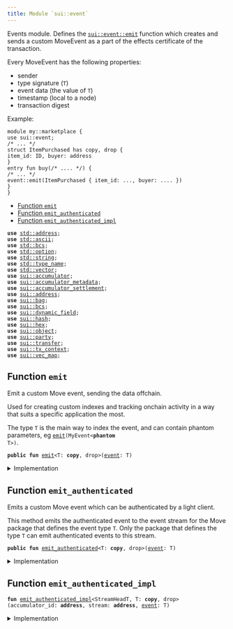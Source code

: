 ```yaml
---
title: Module `sui::event`
---
```


Events module. Defines the <code><a href="../sui/event.md#sui_event_emit">sui::event::emit</a></code> function which
creates and sends a custom MoveEvent as a part of the effects
certificate of the transaction.

Every MoveEvent has the following properties:
- sender
- type signature (<code>T</code>)
- event data (the value of <code>T</code>)
- timestamp (local to a node)
- transaction digest

Example:
```
module my::marketplace {
use sui::event;
/* ... */
struct ItemPurchased has copy, drop {
item_id: ID, buyer: address
}
entry fun buy(/* .... */) {
/* ... */
event::emit(ItemPurchased { item_id: ..., buyer: .... })
}
}
```


-  [Function `emit`](#sui_event_emit)
-  [Function `emit_authenticated`](#sui_event_emit_authenticated)
-  [Function `emit_authenticated_impl`](#sui_event_emit_authenticated_impl)


<pre><code><b>use</b> <a href="../std/address.md#std_address">std::address</a>;
<b>use</b> <a href="../std/ascii.md#std_ascii">std::ascii</a>;
<b>use</b> <a href="../std/bcs.md#std_bcs">std::bcs</a>;
<b>use</b> <a href="../std/option.md#std_option">std::option</a>;
<b>use</b> <a href="../std/string.md#std_string">std::string</a>;
<b>use</b> <a href="../std/type_name.md#std_type_name">std::type_name</a>;
<b>use</b> <a href="../std/vector.md#std_vector">std::vector</a>;
<b>use</b> <a href="../sui/accumulator.md#sui_accumulator">sui::accumulator</a>;
<b>use</b> <a href="../sui/accumulator_metadata.md#sui_accumulator_metadata">sui::accumulator_metadata</a>;
<b>use</b> <a href="../sui/accumulator_settlement.md#sui_accumulator_settlement">sui::accumulator_settlement</a>;
<b>use</b> <a href="../sui/address.md#sui_address">sui::address</a>;
<b>use</b> <a href="../sui/bag.md#sui_bag">sui::bag</a>;
<b>use</b> <a href="../sui/bcs.md#sui_bcs">sui::bcs</a>;
<b>use</b> <a href="../sui/dynamic_field.md#sui_dynamic_field">sui::dynamic_field</a>;
<b>use</b> <a href="../sui/hash.md#sui_hash">sui::hash</a>;
<b>use</b> <a href="../sui/hex.md#sui_hex">sui::hex</a>;
<b>use</b> <a href="../sui/object.md#sui_object">sui::object</a>;
<b>use</b> <a href="../sui/party.md#sui_party">sui::party</a>;
<b>use</b> <a href="../sui/transfer.md#sui_transfer">sui::transfer</a>;
<b>use</b> <a href="../sui/tx_context.md#sui_tx_context">sui::tx_context</a>;
<b>use</b> <a href="../sui/vec_map.md#sui_vec_map">sui::vec_map</a>;
</code></pre>



<a name="sui_event_emit"></a>

## Function `emit`

Emit a custom Move event, sending the data offchain.

Used for creating custom indexes and tracking onchain
activity in a way that suits a specific application the most.

The type <code>T</code> is the main way to index the event, and can contain
phantom parameters, eg <code><a href="../sui/event.md#sui_event_emit">emit</a>(MyEvent&lt;<b>phantom</b> T&gt;)</code>.


<pre><code><b>public</b> <b>fun</b> <a href="../sui/event.md#sui_event_emit">emit</a>&lt;T: <b>copy</b>, drop&gt;(<a href="../sui/event.md#sui_event">event</a>: T)
</code></pre>



<details>
<summary>Implementation</summary>


<pre><code><b>public</b> <b>native</b> <b>fun</b> <a href="../sui/event.md#sui_event_emit">emit</a>&lt;T: <b>copy</b> + drop&gt;(<a href="../sui/event.md#sui_event">event</a>: T);
</code></pre>



</details>

<a name="sui_event_emit_authenticated"></a>

## Function `emit_authenticated`

Emits a custom Move event which can be authenticated by a light client.

This method emits the authenticated event to the event stream for the Move package that
defines the event type <code>T</code>.
Only the package that defines the type <code>T</code> can emit authenticated events to this stream.


<pre><code><b>public</b> <b>fun</b> <a href="../sui/event.md#sui_event_emit_authenticated">emit_authenticated</a>&lt;T: <b>copy</b>, drop&gt;(<a href="../sui/event.md#sui_event">event</a>: T)
</code></pre>



<details>
<summary>Implementation</summary>


<pre><code><b>public</b> <b>fun</b> <a href="../sui/event.md#sui_event_emit_authenticated">emit_authenticated</a>&lt;T: <b>copy</b> + drop&gt;(<a href="../sui/event.md#sui_event">event</a>: T) {
    <b>let</b> stream_id = type_name::original_id&lt;T&gt;();
    <b>let</b> accumulator_addr = <a href="../sui/accumulator.md#sui_accumulator_accumulator_address">accumulator::accumulator_address</a>&lt;EventStreamHead&gt;(stream_id);
    <a href="../sui/event.md#sui_event_emit_authenticated_impl">emit_authenticated_impl</a>&lt;EventStreamHead, T&gt;(accumulator_addr, stream_id, <a href="../sui/event.md#sui_event">event</a>);
}
</code></pre>



</details>

<a name="sui_event_emit_authenticated_impl"></a>

## Function `emit_authenticated_impl`



<pre><code><b>fun</b> <a href="../sui/event.md#sui_event_emit_authenticated_impl">emit_authenticated_impl</a>&lt;StreamHeadT, T: <b>copy</b>, drop&gt;(accumulator_id: <b>address</b>, stream: <b>address</b>, <a href="../sui/event.md#sui_event">event</a>: T)
</code></pre>



<details>
<summary>Implementation</summary>


<pre><code><b>native</b> <b>fun</b> <a href="../sui/event.md#sui_event_emit_authenticated_impl">emit_authenticated_impl</a>&lt;StreamHeadT, T: <b>copy</b> + drop&gt;(
    accumulator_id: <b>address</b>,
    stream: <b>address</b>,
    <a href="../sui/event.md#sui_event">event</a>: T,
);
</code></pre>



</details>
